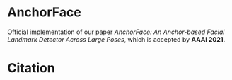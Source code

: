 # AnchorFace

Official implementation of our paper *AnchorFace: An Anchor-based Facial Landmark Detector Across Large Poses*, which is accepted by **AAAI 2021**.

# Citation
